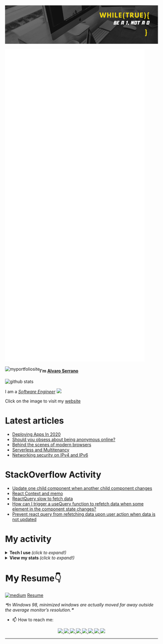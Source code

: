 <!--[![trophy](https://github-profile-trophy.vercel.app/?username=alvaroserrrano&theme=gruvbox)](https://github.com/ryo-ma/github-profile-trophy)-->

[![Banner](./linkedin_banner.jpeg)](https://www.linkedin.com/in/alvaro-serrano-rivas/)

![GitHub metrics](https://github.com/alvaroserrrano/alvaroserrrano/blob/master/github-metrics.svg)

<!--![GitHub metrics](https://metrics.lecoq.io/alvaroserrrano?languages=1&isocalendar=1&isocalendar.duration=full-year)-->

<a href="https://alvaroserranorivas.netlify.app/" target="_blank" height="60">
  <img align="left" alt="myportfoliosite" src="https://res.cloudinary.com/aserranorivas/image/upload/v1595665483/thumbnail_me3_5da36d8158.png" />
</a>

<h4>I'm <a href="https://alvaroserranorivas.netlify.app/blog" target="_blank">Alvaro Serrano</a></h4>

<a href="https://www.linkedin.com/in/alvaro-serrano-rivas/" target="_blank">
  <img align="left" alt="github stats" src="https://img.shields.io/badge/-alvaroserrano-blue?style=flat-square&logo=Linkedin&logoColor=white&link=https://www.linkedin.com/in/alvaro-serrano-rivas/" />
</a>
<br>
<p>I am a <em><a href="https://drive.google.com/file/d/1xXomyrPLYvbFPqpuTB41TR3j75TNu0Y1/view?usp=sharing" target="_blank">Software Engineer</a> <img src="https://media.giphy.com/media/WUlplcMpOCEmTGBtBW/giphy.gif" width="30"> 
</em></p>
<p>Click on the image to visit my <a href="https://alvaroserranorivas.netlify.app/" target="_blank">website</a></p>

# Latest articles
<!-- ARTICLES:START -->

<!-- ARTICLES:END -->

<!-- BLOG-POST-LIST:START -->
- [Deploying Apps In 2020](https://medium.com/@alvaro.serrano/deploying-apps-in-2020-87157c50ec95?source=rss-ee1bf7a912ac------2)
- [Should you obsess about being anonymous online?](https://medium.com/@alvaro.serrano/should-you-obsess-about-being-anonymous-online-b635e7c90e5?source=rss-ee1bf7a912ac------2)
- [Behind the scenes of modern browsers](https://medium.com/@alvaro.serrano/behind-the-scenes-of-modern-browsers-fd54357fee7d?source=rss-ee1bf7a912ac------2)
- [Serverless and Multitenancy](https://medium.com/@alvaro.serrano/serverless-and-multitenancy-cc32f55bbaa4?source=rss-ee1bf7a912ac------2)
- [Networking security on IPv4 and IPv6](https://medium.com/@alvaro.serrano/networking-security-on-ipv4-and-ipv6-98d1edc25264?source=rss-ee1bf7a912ac------2)
<!-- BLOG-POST-LIST:END -->

# StackOverflow Activity
<!-- STACKOVERFLOW:START -->
- [Update one child component when another child component changes](https://stackoverflow.com/questions/67465910/update-one-child-component-when-another-child-component-changes)
- [React Context and memo](https://stackoverflow.com/questions/67445430/react-context-and-memo)
- [ReactQuery slow to fetch data](https://stackoverflow.com/questions/67436130/reactquery-slow-to-fetch-data)
- [How can I trigger a useQuery function to refetch data when some element in the component state changes?](https://stackoverflow.com/questions/67431936/how-can-i-trigger-a-usequery-function-to-refetch-data-when-some-element-in-the-c)
- [Prevent react query from refetching data upon user action when data is not updated](https://stackoverflow.com/questions/67424615/prevent-react-query-from-refetching-data-upon-user-action-when-data-is-not-updat)
<!-- STACKOVERFLOW:END -->

# My activity
<!--START_SECTION:activity-->

<!--END_SECTION:activity-->

<!-- Hi there 👋 visitor number ![Visitor Count](https://profile-counter.glitch.me/{alvaroserrrano}/count.svg) -->

<details>
  <summary> <b> Tech I use </b> <i>(click to expand!)</i> </summary>
<table>
  <tbody>
    <tr valign="top">
      <td width="25%" align="center">
        <span>𝗖</span><br><br><br>
        <img height="64px" src="https://cdn.svgporn.com/logos/c.svg">
      </td>
      <td width="25%" align="center">
        <span>Javascript</span><br><br><br>
        <img height="64px" src="https://cdn.svgporn.com/logos/javascript.svg">
      </td>
      <td width="25%" align="center">
        <span>𝗝𝗮𝘃𝗮</span><br><br><br>
        <img height="64px" src="https://cdn.svgporn.com/logos/java.svg">
      </td>
      <td width="25%" align="center">
        <span>𝗣𝘆𝘁𝗵𝗼𝗻</span><br><br><br>
        <img height="64px" src="https://cdn.svgporn.com/logos/python.svg">
      </td>
    </tr>
    <tr valign="top">
    <td width="25%" align="center">
        <span>Mongo</span><br><br><br>
        <img height="64px" src="https://cdn.svgporn.com/logos/mongodb.svg">
      </td>
      <td width="25%" align="center">
        <span>SQL</span><br><br><br>
        <img height="64px" src="https://cdn.svgporn.com/logos/mysql.svg">
      </td>
      <td width="25%" align="center">
        <span>Node</span><br><br><br>
        <img height="64px" src="https://cdn.svgporn.com/logos/nodejs.svg">
      </td>
      <td width="25%" align="center">
        <span>React</span><br><br><br>
        <img height="64px" src="https://cdn.svgporn.com/logos/react.svg">
      </td>
    </tr>
    <tr valign="top">
      <td width="25%" align="center">
        <span>AWS</span><br><br><br>
        <img height="64px" src="https://cdn.svgporn.com/logos/aws.svg">
      </td>
      <td width="25%" align="center">
        <span>Vim</span><br><br><br>
        <img height="64px" src="https://cdn.worldvectorlogo.com/logos/vim.svg">
      </td>
      <td width="25%" align="center">
        <span>𝗚𝗶𝘁</span><br><br><br>
        <img height="64px" src="https://cdn.svgporn.com/logos/git-icon.svg">
      </td>
       <td width="25%" align="center">
        <span>Django</span><br><br><br>
        <img height="64px" src="https://cdn.svgporn.com/logos/django.svg">
      </td>
    </tr>
    <tr valign="top">
      <td width="25%" align="center">
        <span>Gatsby</span><br><br><br>
        <img height="64px" src="https://cdn.svgporn.com/logos/gatsby.svg">
      </td>
      <td width="25%" align="center">
        <span>Graphql</span><br><br><br>
        <img height="64px" src="https://cdn.svgporn.com/logos/graphql.svg">
      </td>
      <td width="25%" align="center">
        <span>Redux</span><br><br><br>
        <img height="64px" src="https://cdn.svgporn.com/logos/redux.svg">
      </td>
      <td width="25%" align="center">
        <span>Bash</span><br><br><br>
        <img height="64px" src="https://cdn.svgporn.com/logos/bash.svg">
      </td>
    </tr>
  </tbody>
</table>

#### Frontend
![HTML5](https://img.shields.io/badge/-HTML5-%23E44D27?style=flat-square&logo=html5&logoColor=ffffff)
![CSS3](https://img.shields.io/badge/-CSS3-%231572B6?style=flat-square&logo=css3)
![JavaScript](https://img.shields.io/badge/-JavaScript-%23F7DF1C?style=flat-square&logo=javascript&logoColor=000000&labelColor=%23F7DF1C&color=%23FFCE5A)
![Nodejs](https://img.shields.io/badge/-Nodejs-black?style=flat-square&logo=Node.js)
![React](https://img.shields.io/badge/-React-%23282C34?style=flat-square&logo=react)
![Sass](https://img.shields.io/badge/-Sass-%23CC6699?style=flat-square&logo=sass&logoColor=ffffff)

#### Database
![PostgreSQL](https://img.shields.io/badge/-PostgreSQL-336791?style=flat-square&logo=postgresql)
![mysql](http://img.shields.io/badge/-MySQL-0078D6?style=flat-square&logo=mysql&logoColor=ffffff)
![MongoDB](http://img.shields.io/badge/-MongoDB-6DB33F?style=flat-square&logo=mongoDB&logoColor=ffffff)

#### Others
![Git](https://img.shields.io/badge/-Git-%23F05032?style=flat-square&logo=git&logoColor=%23ffffff)
![GitLab](https://img.shields.io/badge/-GitLab-FCA121?style=flat-square&logo=gitlab)
![GitHub](https://img.shields.io/badge/-GitHub-181717?style=flat-square&logo=github)
![AWS](http://img.shields.io/badge/-AWS-2088FF?style=flat-square&logo=aws&logoColor=ffffff)

![IntelliJ IDEA](http://img.shields.io/badge/-IntelliJ%20IDEA-000000?style=flat-square&logo=intellij-idea&logoColor=ffffff)
![VS Code](http://img.shields.io/badge/-VS%20Code-007ACC?style=flat-square&logo=visual-studio-code&logoColor=ffffff)
![Vim](http://img.shields.io/badge/-Vim-3DDC84?style=flat-square&logo=vim-studio&logoColor=ffffff)

![Linux](http://img.shields.io/badge/-Linux-A81D33?style=flat-square&logo=linux&logoColor=ffffff)
![Windows](http://img.shields.io/badge/-Windows-0078D6?style=flat-square&logo=windows&logoColor=ffffff)

#### Certifications
* AWS Certified Solutions Architect Associate 

![AWS Architect](https://res.cloudinary.com/aserranorivas/image/upload/v1595832191/thumbnail_aws-certified-solutions-architect-associate_e9dfa9ca49.png)

* AWS Certified Developer Associate

![AWS Dev](https://res.cloudinary.com/aserranorivas/image/upload/v1595832191/thumbnail_aws-certified-developer-associate_9147728113.png)


</details>

<details>
  <summary> <b> View my stats </b> <i>(click to expand!)</i> </summary>

<a href="https://github-readme-stats.vercel.app/api?username=alvaroserrrano&show_icons=true&title_color=fff&icon_color=79ff97&text_color=9f9f9f&bg_color=151515&hide_border=true&hide=stars,issues,contribs?count_private=true&theme=onedark">
  <img align="left" alt="github stats" src="https://github-readme-stats.vercel.app/api?username=alvaroserrrano&show_icons=true&title_color=fff&icon_color=79ff97&text_color=9f9f9f&bg_color=151515&hide_border=true&hide=stars,issues,contribs?count_private=true&theme=onedark" />
</a>
<a href="https://github-readme-stats.vercel.app/api/top-langs/?username=alvaroserrrano&theme=merko">
  <img align="left" alt="top languages" src="https://github-readme-stats.vercel.app/api/top-langs/?username=alvaroserrrano&theme=merko" />
</a>
<br><br>
<a href="https://github.com/alvaroserrrano/SocialApeClient">
  <img align="left" src="https://github-readme-stats.vercel.app/api/pin/?username=alvaroserrrano&repo=SocialApeClient&show_icons=true&title_color=fff&icon_color=79ff97&text_color=9f9f9f&bg_color=151515&hide_border=true" />
</a>

<a href="https://github.com/alvaroserrrano/Tours&show_icons=true&title_color=fff&icon_color=79ff97&text_color=9f9f9f&bg_color=151515&hide_border=true">
  <img align="left" src="https://github-readme-stats.vercel.app/api/pin/?username=alvaroserrrano&repo=Tours&show_icons=true&title_color=fff&icon_color=79ff97&text_color=9f9f9f&bg_color=151515&hide_border=true" />
</a>

<a href="https://github.com/alvaroserrrano/socialMedia">
  <img align="left" src="https://github-readme-stats.vercel.app/api/pin/?username=alvaroserrrano&repo=socialMedia&show_icons=true&title_color=fff&icon_color=79ff97&text_color=9f9f9f&bg_color=151515&hide_border=true" />
</a>

<a href="https://github.com/alvaroserrrano/Bootcamper-API">
  <img align="left" src="https://github-readme-stats.vercel.app/api/pin/?username=alvaroserrrano&repo=Bootcamper-API&show_icons=true&title_color=fff&icon_color=79ff97&text_color=9f9f9f&bg_color=151515&hide_border=true" />
</a>
<br><br>

<br><br><br><br><br><br><br><br><br>
<p align="center">
 <img src="https://wakatime.com/share/@f407c6bf-141c-4a82-b852-d26594757fd8/9a6b7dd2-49cf-4049-bd05-2fde4ac33301.svg" height="400"/>
</p>
<br><br>
<p align="center">
  <img src="https://wakatime.com/share/@f407c6bf-141c-4a82-b852-d26594757fd8/b4f60375-5a89-4913-9dd1-767174de227c.svg" height="400"/>
</p>
<br><br>
<p align="center">
  <img src="https://wakatime.com/share/@f407c6bf-141c-4a82-b852-d26594757fd8/7f413b4c-d133-46fb-a76a-c971f64da819.svg" height="400"/>
</p>
<br><br>
</details>

# 𝗠𝘆 Resume👇

[<img src="https://www.hudson.hk/images/default-source/insights/resumes/resume-template.png?sfvrsn=8ed7c061_2" alt="medium" width="80" height="60">](https://drive.google.com/file/d/1IvtS4_npCa3xsL4WOEk-FG8rb6lOCnSB/view?usp=sharing)
<a href="https://drive.google.com/file/d/1xXomyrPLYvbFPqpuTB41TR3j75TNu0Y1/view?usp=sharing" target="_blank">Resume</a>
<!--<details>
  <summary> <b> Things to know about me! </b> <i>(click to expand!)</i> </summary>
  <ul>
        <li>🌱 Top 3 programming languages: Python, JavaScript, and Java</li>
        <li>👯 I’m looking to collaborate on any cool project that you can think of. Just come up with ideas and I will do my best to either actively help with the project, or start learning a new technology💻🔧 that broadens my areas of knowledge📚</li>
        <li>🤔 Interested about Docker and Container Orchestrators (Kubernetes).</li>
        <li>Frontend framework of preference: React</li>
        <li>Backend framework of preference: either NodeJS or Django</li>
        <li>Top 3 DB engines: mongoDB, mysql, dynamoDB</li>
        <li>Git, Jenkins, JIRA, Postman, Heroku, Netlify</li>
        <li>Docker and microservices. ECS container orchestration</li>
        <li>DevOps skills: infrastructure configuration, version control, project packaging, deployment, security, Cloudwatch monitoring, Grafana, Loki</li>
        <li>⚡ Cool editors🤔? I will stick to VIM thanks</li>
        <li>🎓I will graduate on 2022 with a Bachelor's Degree in Computer Science at Western Michigan University</li>
        <li>I was born in Madrid, Spain🇪🇸.</li>
        <li>Things I love: coffee☕️, sports🏋️‍♀️, and tech👨‍💻</li>
        <li>I can speak: Spanish 🇪🇸, English🇺🇸🇬🇧🇦🇺🇨🇦, French 🇫🇷, Italian🇮🇹, and a little bit of German🇩🇪 </li>
        <li>-Above all, I love building innovative and intuitive products that help people learn and connect through the power of technology. If you share a similar passion, please contact me through LinkedIn or email me. I’m always happy to grab a coffee☕️ or coke🥤. I’ll buy!</li>
  </ul>  
</details>-->

<!--STARTS_HERE_QUOTE_README-->
<i>❝In Windows 98, minimized windows are actually moved far away outside the average monitor’s resolution.❞</i>
<!--ENDS_HERE_QUOTE_README-->

- 📫 How to reach me:

<p align="center">
  <a href= "https://github.com/alvaroserrrano/">
    <img src="https://img.icons8.com/material-outlined/30/689d6a/source-code.png"/>
  </a>
  <a href= "https://www.linkedin.com/in/alvaro-serrano-rivas/">
    <img src="https://img.icons8.com/material-outlined/30/689d6a/linkedin.png"/>
  </a>
  <a href= "https://alvaroserranorivas.netlify.app/">
    <img src="https://img.icons8.com/material-outlined/30/689d6a/geography.png"/>
  </a>
  <a href="https://github.com/alvaroserrrano/CV/blob/main/AlvaroSerranoRivas2.pdf">
    <img src="https://img.icons8.com/material-outlined/30/689d6a/parse-from-clipboard.png"/>
  </a>
  <a href="mailto:alvaro.serrano@wmich.edu">
    <img src="https://img.icons8.com/ios-glyphs/30/689d6a/physics.png"/>
  </a>
    <a href="https://twitter.com/aserranorivas">
    <img src="https://img.icons8.com/material-outlined/24/26e07f/twitter.png"/>
  </a>
  <a href="https://medium.com/@alvaro.serrano">
    <img src="https://img.icons8.com/ios-filled/30/689d6a/medium-new.png"/>
  </a>
  <a href="https://stackoverflow.com/users/10564441/a-serrano-rivas">
    <img src="https://img.icons8.com/metro/26/689d6a/stackoverflow.png"/>
  </a>

  
</p>

---


